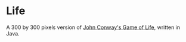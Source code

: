 # Life

A 300 by 300 pixels version of [John Conway's Game of Life](https://playgameoflife.com/), written in Java.
